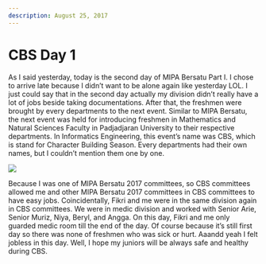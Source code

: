 ```yaml
---
description: August 25, 2017
---
```


# CBS Day 1

As I said yesterday, today is the second day of MIPA Bersatu Part I. I chose to arrive late because I didn’t want to be alone again like yesterday LOL. I just could say that in the second day actually my division didn’t really have a lot of jobs beside taking documentations. After that, the freshmen were brought by every departments to the next event. Similar to MIPA Bersatu, the next event was held for introducing freshmen in Mathematics and Natural Sciences Faculty in Padjadjaran University to their respective departments. In Informatics Engineering, this event’s name was CBS, which is stand for Character Building Season. Every departments had their own names, but I couldn’t mention them one by one.

![](https://sites.unpad.ac.id/realicejoanne/wp-content/uploads/sites/21214/2017/08/muGT9wWCBi-300x300.jpg)

Because I was one of MIPA Bersatu 2017 committees, so CBS committees allowed me and other MIPA Bersatu 2017 committees in CBS committees to have easy jobs. Coincidentally, Fikri and me were in the same division again in CBS committees. We were in medic division and worked with Senior Arie, Senior Muriz, Niya, Beryl, and Angga. On this day, Fikri and me only guarded medic room till the end of the day. Of course because it’s still first day so there was none of freshmen who was sick or hurt. Aaandd yeah I felt jobless in this day. Well, I hope my juniors will be always safe and healthy during CBS.
